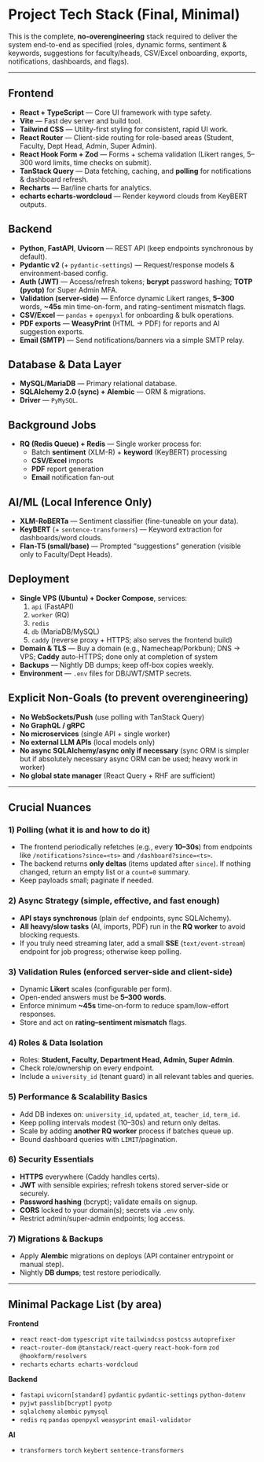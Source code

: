 # Project Tech Stack (Final, Minimal)

This is the complete, **no-overengineering** stack required to deliver the system end-to-end as specified (roles, dynamic forms, sentiment & keywords, suggestions for faculty/heads, CSV/Excel onboarding, exports, notifications, dashboards, and flags).

---

## Frontend

-   **React + TypeScript** — Core UI framework with type safety.
-   **Vite** — Fast dev server and build tool.
-   **Tailwind CSS** — Utility-first styling for consistent, rapid UI work.
-   **React Router** — Client-side routing for role-based areas (Student, Faculty, Dept Head, Admin, Super Admin).
-   **React Hook Form + Zod** — Forms + schema validation (Likert ranges, 5–300 word limits, time checks on submit).
-   **TanStack Query** — Data fetching, caching, and **polling** for notifications & dashboard refresh.
-   **Recharts** — Bar/line charts for analytics.
-   **echarts echarts-wordcloud** — Render keyword clouds from KeyBERT outputs.

## Backend

-   **Python**, **FastAPI**, **Uvicorn** — REST API (keep endpoints synchronous by default).
-   **Pydantic v2** (+ `pydantic-settings`) — Request/response models & environment-based config.
-   **Auth (JWT)** — Access/refresh tokens; **bcrypt** password hashing; **TOTP (pyotp)** for Super Admin MFA.
-   **Validation (server-side)** — Enforce dynamic Likert ranges, **5–300** words, **~45s** min time-on-form, and rating–sentiment mismatch flags.
-   **CSV/Excel** — `pandas` + `openpyxl` for onboarding & bulk operations.
-   **PDF exports** — **WeasyPrint** (HTML → PDF) for reports and AI suggestion exports.
-   **Email (SMTP)** — Send notifications/banners via a simple SMTP relay.

## Database & Data Layer

-   **MySQL/MariaDB** — Primary relational database.
-   **SQLAlchemy 2.0 (sync) + Alembic** — ORM & migrations.
-   **Driver** — `PyMySQL`.

## Background Jobs

-   **RQ (Redis Queue) + Redis** — Single worker process for:
    -   Batch **sentiment** (XLM-R) + **keyword** (KeyBERT) processing
    -   **CSV/Excel** imports
    -   **PDF** report generation
    -   **Email** notification fan-out

## AI/ML (Local Inference Only)

-   **XLM-RoBERTa** — Sentiment classifier (fine-tuneable on your data).
-   **KeyBERT** (+ `sentence-transformers`) — Keyword extraction for dashboards/word clouds.
-   **Flan-T5 (small/base)** — Prompted “suggestions” generation (visible only to Faculty/Dept Heads).

## Deployment

-   **Single VPS (Ubuntu) + Docker Compose**, services:
    1. `api` (FastAPI)
    2. `worker` (RQ)
    3. `redis`
    4. `db` (MariaDB/MySQL)
    5. `caddy` (reverse proxy + HTTPS; also serves the frontend build)
-   **Domain & TLS** — Buy a domain (e.g., Namecheap/Porkbun); DNS → VPS; **Caddy** auto-HTTPS; done only at completion of system
-   **Backups** — Nightly DB dumps; keep off-box copies weekly.
-   **Environment** — `.env` files for DB/JWT/SMTP secrets.

## Explicit Non-Goals (to prevent overengineering)

-   **No WebSockets/Push** (use polling with TanStack Query)
-   **No GraphQL / gRPC**
-   **No microservices** (single API + single worker)
-   **No external LLM APIs** (local models only)
-   **No async SQLAlchemy/async only if necessary** (sync ORM is simpler but if absolutely necessary async ORM can be used; heavy work in worker)
-   **No global state manager** (React Query + RHF are sufficient)

---

## Crucial Nuances

### 1) Polling (what it is and how to do it)

-   The frontend periodically refetches (e.g., every **10–30s**) from endpoints like `/notifications?since=<ts>` and `/dashboard?since=<ts>`.
-   The backend returns **only deltas** (items updated after `since`). If nothing changed, return an empty list or a `count=0` summary.
-   Keep payloads small; paginate if needed.

### 2) Async Strategy (simple, effective, and fast enough)

-   **API stays synchronous** (plain `def` endpoints, sync SQLAlchemy).
-   **All heavy/slow tasks** (AI, imports, PDF) run in the **RQ worker** to avoid blocking requests.
-   If you truly need streaming later, add a small **SSE** (`text/event-stream`) endpoint for job progress; otherwise keep polling.

### 3) Validation Rules (enforced server-side **and** client-side)

-   Dynamic **Likert** scales (configurable per form).
-   Open-ended answers must be **5–300 words**.
-   Enforce minimum **~45s** time-on-form to reduce spam/low-effort responses.
-   Store and act on **rating–sentiment mismatch** flags.

### 4) Roles & Data Isolation

-   Roles: **Student, Faculty, Department Head, Admin, Super Admin**.
-   Check role/ownership on every endpoint.
-   Include a `university_id` (tenant guard) in all relevant tables and queries.

### 5) Performance & Scalability Basics

-   Add DB indexes on: `university_id`, `updated_at`, `teacher_id`, `term_id`.
-   Keep polling intervals modest (10–30s) and return only deltas.
-   Scale by adding **another RQ worker** process if batches queue up.
-   Bound dashboard queries with `LIMIT`/pagination.

### 6) Security Essentials

-   **HTTPS** everywhere (Caddy handles certs).
-   **JWT** with sensible expiries; refresh tokens stored server-side or securely.
-   **Password hashing** (bcrypt); validate emails on signup.
-   **CORS** locked to your domain(s); secrets via `.env` only.
-   Restrict admin/super-admin endpoints; log access.

### 7) Migrations & Backups

-   Apply **Alembic** migrations on deploys (API container entrypoint or manual step).
-   Nightly **DB dumps**; test restore periodically.

---

## Minimal Package List (by area)

**Frontend**

-   `react` `react-dom` `typescript` `vite` `tailwindcss` `postcss` `autoprefixer`
-   `react-router-dom` `@tanstack/react-query` `react-hook-form` `zod` `@hookform/resolvers`
-   `recharts` `echarts echarts-wordcloud`

**Backend**

-   `fastapi` `uvicorn[standard]` `pydantic` `pydantic-settings` `python-dotenv`
-   `pyjwt` `passlib[bcrypt]` `pyotp`
-   `sqlalchemy` `alembic` `pymysql`
-   `redis` `rq` `pandas` `openpyxl` `weasyprint` `email-validator`

**AI**

-   `transformers` `torch` `keybert` `sentence-transformers`
